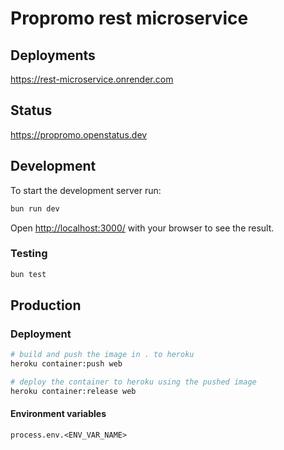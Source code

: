 # Propromo rest microservice

## Deployments

<https://rest-microservice.onrender.com>

## Status

<https://propromo.openstatus.dev>

## Development

To start the development server run:

```bash
bun run dev
```

Open <http://localhost:3000/> with your browser to see the result.

### Testing

```bash
bun test
```

## Production

### Deployment

```bash
# build and push the image in . to heroku
heroku container:push web
```

```bash
# deploy the container to heroku using the pushed image
heroku container:release web
```

#### Environment variables

`process.env.<ENV_VAR_NAME>`
